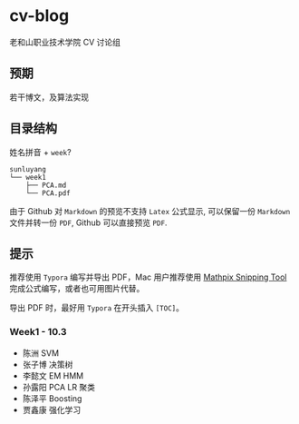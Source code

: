 # cv-blog

老和山职业技术学院 CV 讨论组



## 预期

若干博文，及算法实现



## 目录结构

姓名拼音 + `week`?



```
sunluyang
└── week1
    ├── PCA.md
    └── PCA.pdf
```

由于 Github 对 `Markdown` 的预览不支持 `Latex` 公式显示, 可以保留一份 `Markdown` 文件并转一份 `PDF`, Github 可以直接预览 `PDF`.




## 提示

推荐使用 `Typora` 编写并导出 PDF，Mac 用户推荐使用 [Mathpix Snipping Tool](https://itunes.apple.com/cn/app/mathpix-snipping-tool/id1349670778?mt=12) 完成公式编写，或者也可用图片代替。


导出 PDF 时，最好用 `Typora` 在开头插入 `[TOC]`。




### Week1 - 10.3


- 陈洲 SVM
- 张子博 决策树
- 李懿文 EM HMM
- 孙露阳 PCA LR 聚类
- 陈泽平 Boosting
- 贾鑫康 强化学习

